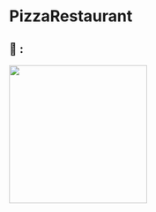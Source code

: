 # PizzaRestaurant


## 📸 :


<img src="https://raw.githubusercontent.com/mrizalf7/PizzaRestaurant/main//pizzaRestaurant.gif" width="250">
